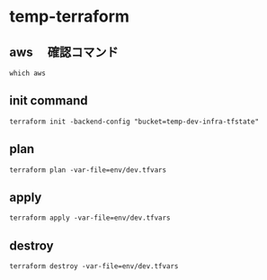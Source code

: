 # temp-terraform

## aws 　確認コマンド

```
which aws
```

## init command

```
terraform init -backend-config "bucket=temp-dev-infra-tfstate"
```

## plan

```
terraform plan -var-file=env/dev.tfvars
```

## apply

```
terraform apply -var-file=env/dev.tfvars
```

## destroy

```
terraform destroy -var-file=env/dev.tfvars
```
